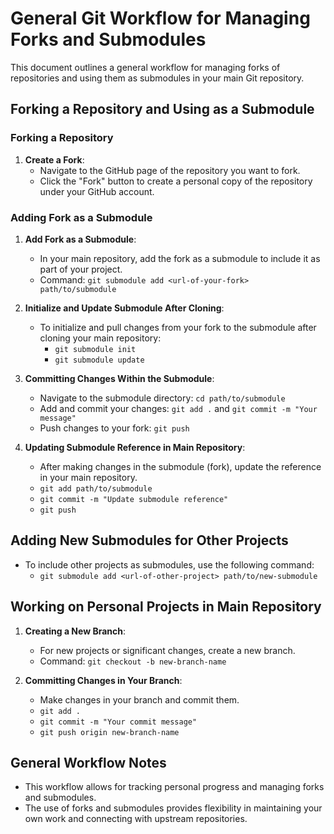 
# General Git Workflow for Managing Forks and Submodules

This document outlines a general workflow for managing forks of repositories and using them as submodules in your main Git repository.

## Forking a Repository and Using as a Submodule

### Forking a Repository

1. **Create a Fork**:
   - Navigate to the GitHub page of the repository you want to fork.
   - Click the "Fork" button to create a personal copy of the repository under your GitHub account.

### Adding Fork as a Submodule

1. **Add Fork as a Submodule**:
   - In your main repository, add the fork as a submodule to include it as part of your project.
   - Command: `git submodule add <url-of-your-fork> path/to/submodule`

2. **Initialize and Update Submodule After Cloning**:
   - To initialize and pull changes from your fork to the submodule after cloning your main repository:
     - `git submodule init`
     - `git submodule update`

3. **Committing Changes Within the Submodule**:
   - Navigate to the submodule directory: `cd path/to/submodule`
   - Add and commit your changes: `git add .` and `git commit -m "Your message"`
   - Push changes to your fork: `git push`

4. **Updating Submodule Reference in Main Repository**:
   - After making changes in the submodule (fork), update the reference in your main repository.
   - `git add path/to/submodule`
   - `git commit -m "Update submodule reference"`
   - `git push`

## Adding New Submodules for Other Projects

- To include other projects as submodules, use the following command:
  - `git submodule add <url-of-other-project> path/to/new-submodule`

## Working on Personal Projects in Main Repository

1. **Creating a New Branch**:
   - For new projects or significant changes, create a new branch.
   - Command: `git checkout -b new-branch-name`

2. **Committing Changes in Your Branch**:
   - Make changes in your branch and commit them.
   - `git add .`
   - `git commit -m "Your commit message"`
   - `git push origin new-branch-name`

## General Workflow Notes

- This workflow allows for tracking personal progress and managing forks and submodules.
- The use of forks and submodules provides flexibility in maintaining your own work and connecting with upstream repositories.
